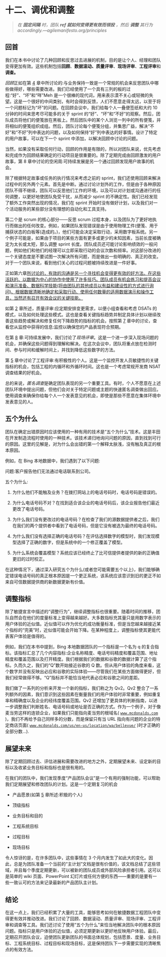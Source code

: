 # 十二、调优和调整

> *在* ***固定间隔*** *时，团队* ***ref 就如何变得更有效而领投*** *，然后* ***调整*** *其行为 accordingly.—agilemanifesto.org/principles*

## 回首

我们在本书中讨论了几种回顾和反思过去进展的机制，目的是让个人、经理和团队变得更加有效。这些机制包括**回顾**、**数据滚动、质量评审**、**现场评审**、**工程评审**和**调查。**

*回顾*正如在第 [4](04.html) 章中所讨论的:与业务保持一致是一个常规的机会来反思团队中哪些做得好，哪些需要改进。我们已经使用了一个具有三列的板的过程:“好”、“坏”和“咩”Meh 是一个很棒的现代词，用来表示漠不关心或轻微的失望。这是一个很好的中间类别，有时会得到反馈，人们不愿意走得太远，以至于将一个问题标记为“坏”的问题。在回顾会议中，我们给每个人一叠便签纸和大约 10 分钟的时间来思考尽可能多的关于 sprint 的“好”、“坏”和“不好”的观察。然后，团队成员将他们的便笺放在黑板上。然后团队中的某个人浏览一列中的所有便笺，并将相似的便笺组织成组。然后，团队讨论每个便笺分组，并集思广益，解决“不好”和“不好”列中表达的问题，以及如何保持“好”列中表达的好事情。设计了特定的用户故事，可以在下一个 sprint 中添加，以解决回顾中讨论的问题。

当然，如果没有采取任何行动，回顾的作用是有限的，所以对团队来说，优先考虑和完成作为回顾结果确定的行动项目是很重要的。除了定期完成由回顾激发的用户故事，第 8 章中讨论的空闲周:可持续发展是另一个通过回顾发现用户故事的机会。

除了根据特定故事或任务的执行情况来考虑之前的 sprint，我们还使用回顾来解决过程中的另外两个元素。首先是中断。通过讨论计划外的工作，但是由于各种原因团队不得不继续，团队可以反思他们工作的环境，以及可以对计划或沟通进行的任何调整，以更好地使团队免受干扰，从而减少 sprint 的不确定性。我们已经发现了额外工作突然出现的情况，我们在 sprint 开始时没有做好计划，以及我们对一个活动服务的某些部分没有理想的自动化和工具支持。

第二个是 scrum 的核心部分——反思 scrum 过程本身，以及团队为了更好地执行而做出的任何改变。例如，如果团队发现错误是由于使用物理工件(便笺、用于捕获状态的白板等)造成的。)，他们可能会决定采取行动，采用数字板系统。另一个例子可能是，如果由于项目的某些方面有更多或更少的未知因素，当前长度被确定为太长或太短，那么调整 sprint 长度。团队成员还可能讨论影响绩效的一般问题，例如他们和他们的经理可以立即采取行动的会议次数和频率。对这部分改进的一个关键态度是不要试图一次解决所有问题，而是做出一些明确的、真正的改变。对于一个团队来说，看到他们关心的过程问题被持续改进是一件好事。

正如第六章[所讨论的，有效的沟通是另一个寻找机会变得更有效的好方法。在这些活跃的、以数据为中心的协作中使用了许多技巧。团队成员有机会练习和提高会议和演示准备、数据科学技能(将由团队的其他成员以有益和建设性的方式进行询问)、根据数据清晰地确定和采取行动、使用任何数量的适用数据演示和操作工具，当然还有召开有效会议的关键技能。](06.html)

如第 [2](02.html) 章所述，质量评审:应定期安排变更需求，以便小组查看和考虑 DSATs 的模式，以及如何处理这些模式。这也是查看关键指标趋势并制定具体计划以继续改善这些趋势或解决和修复任何下降趋势的指标的机会。按照第 [7](07.html) 章中的讨论，查看您从监控中获得的信息:监控以确保您的产品表现符合预期。

在第 [8](08.html) 章:可持续发展中，我们讨论了*现场评审*。这是一个进一步深入现场问题的机会，并确保这些问题得到理解和解决。在这次会议中，团队将重点放在检测时间、参与时间和缓解时间上，并找到降低这些数字的方法。

第 [5](05.html) 章中讨论了工程评审:有积极性的个人。这是一个监控开发人员敏捷性的关键指标的机会，包括工程的内循环和外循环时间。这也是一个考虑常规开发商 NSAT 调查结果的好机会。

总的来说，*匿名调查*是确定团队表现的另一个重要工具。有时，个人不愿意在上述团队环境中提出问题，但他们会对关于特定问题或主题的快速匿名调查做出回应。使用调查来确保你给每个人一个发表意见的机会，即使是那些不愿意在集体环境中发表意见的人。

## 五个为什么

团队在确定出错原因时应该使用的一种有用的技术是“五个为什么”技术。这是丰田在开发制造流程时使用的一种技术。该技术递归地询问问题的原因，直到找到可行的原因。这里的见解是，对为什么会出错的第一个解释太肤浅，没有触及真正的根本原因。

例如，在 Bing 本地数据中，我们遇到了以下问题:

问题:客户报告他们无法通过电话联系到公司。

五个为什么:

1.  为什么他们不能触及业务？在拨打网站上的电话号码时，电话号码是错误的。

2.  为什么电话号码不对？在找到适合该企业的电话号码后，该企业报告他们最近更改了电话号码。

3.  为什么我们没有更改过的电话号码？在检查了我们的源数据提供者之后，我们在我们的两个提供者中看到了电话号码，但是它没有被选为最终的电话号码。

4.  为什么我们没有选择正确的电话号码？在评估选择数字的模型时，我们发现模型选择了正确的数字，但是系统中的一个修正覆盖了模型。

5.  为什么系统会覆盖模型？系统应该已经终止了比可信提供者提供的新的正确值更旧的过时校正。

在这种情况下，通过深入研究五个为什么(或者您可能需要五个以上)，我们能够确定错误电话号码的真正根本原因是一个更正系统，该系统应该意识到旧的更正不如来自可信数据提供商的新数据更新有价值。

## 调整指标

除了敏捷宣言中描述的“调整行为”，继续调整指标也很重要。随着时间的推移，团队自然会在他们的度量标准上变得越来越好。大多数指标充其量只是用数字表示的用户体验的近似值。近似值可以作为优化的成功衡量标准，但是当您越来越接近某个指标的“完美”时，近似值可能会开始下降。在某种程度上，调整指标使其更能代表客户体验是值得的。

例如，我们在本书中提到，Bing 本地数据团队的一个指标是一个名为 q 的复合指标。该指标汇总了几个内容指标:企业名称精度、电话号码精度和覆盖范围、地址精度和覆盖范围以及打开精度。我们根据我们的数据和谷歌的数据计算了这个指标。久而久之，我们的“Q”数开始接近谷歌的 Q 数。但从用户体验的角度来看，这个数字并没有反映出必应和谷歌的实际体验——尽管我们在某些方面做得更好，但我们经常做得不够。“Q”指标并不能恰当地代表必应和谷歌之间的差距。

我们做了一系列的分析来开发一个新的指标，我们称之为 Qv2。Qv2 整合了一系列额外的因素，我们意识到这些因素在衡量我们的用户体验时非常重要，例如重复率和精确度以及企业的经纬度覆盖范围。Qv2 还增加了更具体的判断指南，以进一步调整我们判断姓名、电话号码或地址是否正确的方式。作为一个例子，对于像麦当劳这样的连锁企业，如果我们只能指向麦当劳的根域名( [`www.mcdonalds.com`](http://www.mcdonalds.com) )，我们不再给予自己同样多的分数，而是保留只有当 URL 指向有问题的企业的特定商店页面( [`www.mcdonalds.com/us/en-us/location/wa/bellevue/`](http://www.mcdonalds.com/us/en-us/location/wa/bellevue/) )时才正确的全部分数...).

## 展望未来

除了定期回顾过去、评估进展和需要改进的地方之外，定期展望未来、设定新的目标以及收紧业务目标和指标也是很有用的。

在我们的团队中，我们发现季度“产品团队会议”是一个有用的强制功能，可以帮助我们定期展望和修改团队的计划。这是一个定期复习的机会

*   产品愿景(如第 [5](05.html) 章所述:积极的个人)

*   顶级指标

*   业务目标和目的

*   工程系统目标

*   过程目标

*   现场目标

令人惊讶的是，在许多团队中，这些事情在 3 个月内发生了如此大的变化。因此，总是为团队准备一个当前的“主计划”文档是很有价值的，该文档总结了这些领域，并且每个季度定期更新，可以被新的团队成员或外部风险承担者引用。这可以是简单的 wiki 页面、PowerPoint 幻灯片或任何方便的东西——重要的是要有一些一致认可的方法来记录最新的产品团队主计划。

## 结论

在这一点上，我们已经积累了大量的工具，能够思考如何在敏捷数据工程团队中变得更有效并推动改进。我们讨论了回顾、数据滚动、质量评审、现场评审、工程评审和调查等工具。我们还讨论了使用“五个为什么”来恰当地解决团队中的根本原因问题。指标只是用户体验的近似值，必须定期更新以更好地反映用户体验。最后，定期召开团队会议，迫使团队更新团队的书面总体规划，包括愿景、度量、业务目标、工程系统目标、过程目标和现场目标，这是保持团队下一步需要实现的清晰焦点的有效方法。